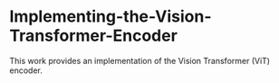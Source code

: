 # Implementing-the-Vision-Transformer-Encoder
This work provides an implementation of the Vision Transformer (ViT) encoder.
